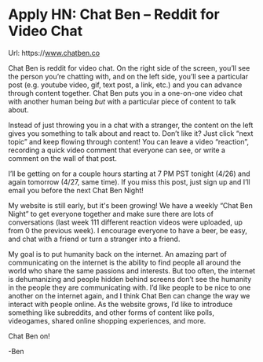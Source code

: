 # Apply HN: Chat Ben – Reddit for Video Chat

Url: https:&#x2F;&#x2F;www.chatben.co<p>Chat Ben is reddit for video chat. On the right side of the screen, you’ll see the person you’re chatting with, and on the left side, you’ll see a particular post (e.g. youtube video, gif, text post, a link, etc.) and you can advance through content together. Chat Ben puts you in a one-on-one video chat with another human being <i>but</i> with a particular piece of content to talk about.<p>Instead of just throwing you in a chat with a stranger, the content on the left gives you something to talk about and react to. Don’t like it? Just click “next topic” and keep flowing through content! You can leave a video “reaction”, recording a quick video comment that everyone can see, or write a comment on the wall of that post.<p>I’ll be getting on for a couple hours starting at 7 PM PST tonight (4&#x2F;26) and again tomorrow (4&#x2F;27, same time). If you miss this post, just sign up and I’ll email you before the next Chat Ben Night!<p>My website is still early, but it&#x27;s been growing! We have a weekly “Chat Ben Night” to get everyone together and make sure there are lots of conversations (last week 111 different reaction videos were uploaded, up from 0 the previous week). I encourage everyone to have a beer, be easy, and chat with a friend or turn a stranger into a friend.<p>My goal is to put humanity back on the internet. An amazing part of communicating on the internet is the ability to find people all around the world who share the same passions and interests. But too often, the internet is dehumanizing and people hidden behind screens don’t see the humanity in the people they are communicating with. I’d like people to be nice to one another on the internet again, and I think Chat Ben can change the way we interact with people online. As the website grows, I’d like to introduce something like subreddits, and other forms of content like polls, videogames, shared online shopping experiences, and more.<p>Chat Ben on!<p>-Ben
